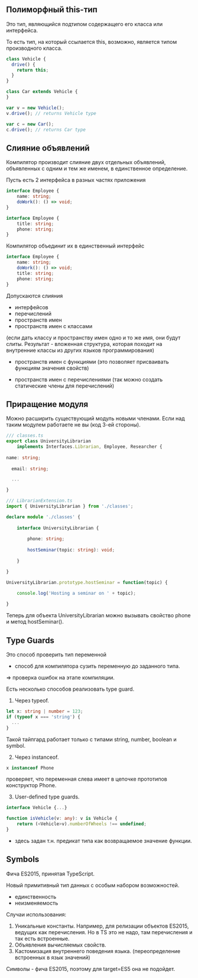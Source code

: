 ## Полиморфный this-тип

Это тип, являющийся подтипом содержащего его класса или интерфейса.

То есть тип, на который ссылается this, возможно, является типом производного класса.

```ts
class Vehicle {
  drive() {
    return this;
  }
}

class Car extends Vehicle {
}

var v = new Vehicle();
v.drive(); // returns Vehicle type

var c = new Car();
c.drive(); // returns Car type
```

## ﻿Слияние объявлений

Компилятор производит слияние двух отдельных объявлений, объявленных с одним и тем же именем, в единственное определение.

Пусть есть 2 интерфейса в разных частях приложения

```ts
interface Employee {
    name: string;
    doWork(): () => void;
}

interface Employee {
    title: string;
    phone: string;
}
```

Компилятор объединит их в единственный интерфейс

```ts
interface Employee {
    name: string;
    doWork(): () => void;
    title: string;
    phone: string;
}
```

Допускаются слияния

- интерфейсов
- перечислений
- пространств имен
- пространств имен с классами 

(если дать классу и пространству имен одно и то же имя, они будут слиты. Результат - вложенная структура, которая походит на внутренние классы из других языков программирования)

- пространств имен с функциями
(это позволяет присваивать функциям значения свойств)

- пространств имен с перечислениями
(так можно создать статические члены для перечислений)

## Приращение модуля

Можно расширить существующий модуль новыми членами. Если над таким модулем работаете не вы (код 3-ей стороны).

```ts
/// classes.ts
export class UniversityLibrarian 
    implements Interfaces.Librarian, Employee, Researcher {
    
name: string;
    
  email: string;

  ...

}

/// LibrarianExtension.ts
import { UniversityLibrarian } from './classes';

declare module './classes' {
    
    interface UniversityLibrarian {
        
        phone: string;
        
        hostSeminar(topic: string): void;
    
    }

}

UniversityLibrarian.prototype.hostSeminar = function(topic) {
    
    console.log('Hosting a seminar on ' + topic);

}
```


Теперь для объекта UniversityLibrarian можно вызывать свойство phone и метод hostSeminar().

## Type Guards

Это способ проверить тип переменной
+ способ для компилятора сузить переменную до заданного типа.

=> проверка ошибок на этапе компиляции.

Есть несколько способов реализовать type guard.

1) Через typeof.

```ts
let x: string | number = 123;
if (typeof x === 'string') {
  ...
}
```

Такой тайпгард работает только с типами string, number, boolean и symbol.

2) Через instanceof.

```ts
x instanceof Phone
```

проверяет, что переменная слева имеет в цепочке прототипов конструктор Phone.

3) User-defined type guards.

```ts
interface Vehicle {...}

function isVehicle(v: any): v is Vehicle {
    return (<Vehicle>v).numberOfWheels !== undefined;
}
```

- здесь задан т.н. предикат типа как возвращаемое значение функции.

## Symbols

Фича ES2015, принятая TypeScript.

Новый примитивный тип данных с особым набором возможностей.

* единственность
* неизменяемость

Случаи использования:
1) Уникальные константы.
Например, для релизации объектов ES2015, ведущих как перечисления. Но в TS это не надо, там перечисления и так есть встроенные.
2) Объявления вычисляемых свойств.
3) Кастомизация внутреннего поведения языка. (переопределение встроенных в язык значений)

Символы - фича ES2015, поэтому для target=ES5 она не подойдет.


